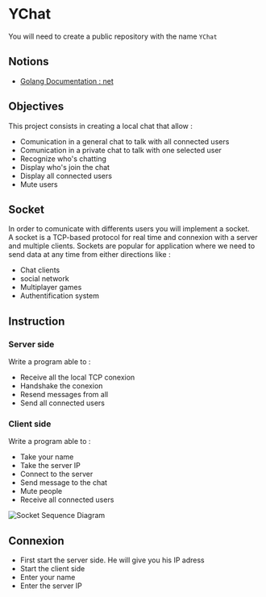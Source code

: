 # YChat

You will need to create a public repository with the name `YChat`

## Notions
* [Golang Documentation : net](https://pkg.go.dev/net)

## Objectives

This project consists in creating a local chat that allow :
* Comunication in a general chat to talk with all connected users
* Comunication in a private chat to talk with one selected user
* Recognize who's chatting
* Display who's join the chat
* Display all connected users
* Mute users

## Socket

In order to comunicate with differents users you will implement a socket.  
A socket is a TCP-based protocol for real time and connexion with a server and multiple clients.
Sockets are popular for application where we need to send data at any time from either directions like :
* Chat clients
* social network
* Multiplayer games
* Authentification system

## Instruction
### Server side
Write a program able to  : 
* Receive all the local TCP conexion 
* Handshake the conexion
* Resend messages from all
* Send all connected users

### Client side
Write a program able to :
* Take your name
* Take the server IP
* Connect to the server
* Send message to the chat
* Mute people
* Receive all connected users  
  
![Socket Sequence Diagram](https://i.imgur.com/93wpfnu.png)

## Connexion
* First start the server side. He will give you his IP adress
* Start the client side
* Enter your name
* Enter the server IP

